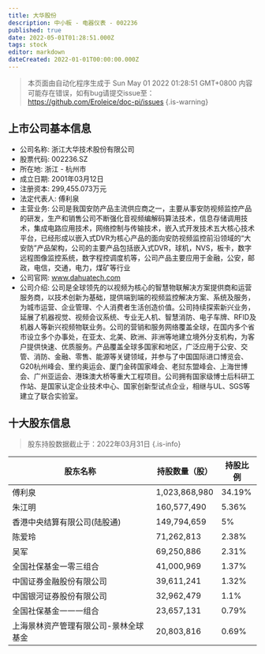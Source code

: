 ```yaml
---
title: 大华股份
description: 中小板 - 电器仪表 - 002236
published: true
date: 2022-05-01T01:28:51.000Z
tags: stock
editor: markdown
dateCreated: 2022-01-01T00:00:00.000Z
---
```


> 本页面由自动化程序生成于 Sun May 01 2022 01:28:51 GMT+0800
> 内容可能存在错误，如有bug请提交issue至：https://github.com/Eroleice/doc-pi/issues
{.is-warning}

## 上市公司基本信息
- 公司名称: 浙江大华技术股份有限公司
- 股票代码: 002236.SZ
- 所在地: 浙江 - 杭州市
- 成立日期: 2001年03月12日
- 注册资本: 299,455.073万元
- 法定代表人: 傅利泉
- 主营业务: 公司是我国安防产品主流供应商之一，主要从事安防视频监控产品的研发，生产和销售公司不断强化音视频编解码算法技术，信息存储调用技术，集成电路应用技术，网络控制与传输技术，嵌入式开发技术五大核心技术平台，已经形成以嵌入式DVR为核心产品的面向安防视频监控前沿领域的“大安防”产品架构，公司的主要产品包括嵌入式DVR，球机，NVS，板卡，数字远程图像监控系统，数字程控调度机等，公司产品主要应用于金融，公安，邮政，电信，交通，电力，煤矿等行业
- 公司官网: www.dahuatech.com
- 公司介绍: 公司是全球领先的以视频为核心的智慧物联解决方案提供商和运营服务商，以技术创新为基础，提供端到端的视频监控解决方案、系统及服务，为城市运营、企业管理、个人消费者生活创造价值。公司持续探索新兴业务，延展了机器视觉、视频会议系统、专业无人机、智慧消防、电子车牌、RFID及机器人等新兴视频物联业务。公司的营销和服务网络覆盖全球，在国内多个省市设立多个办事处，在亚太、北美、欧洲、非洲等地建立境外分支机构，为客户提供快速、优质服务。产品覆盖全球多国家和地区，广泛应用于公安、交管、消防、金融、零售、能源等关键领域，并参与了中国国际进口博览会、G20杭州峰会、里约奥运会、厦门金砖国家峰会、老挝东盟峰会、上海世博会、广州亚运会、港珠澳大桥等重大工程项目。公司拥有国家级博士后科研工作站、是国家认定企业技术中心、国家创新型试点企业，相继与UL、SGS等建立了联合实验室。


## 十大股东信息
> 股东持股数据截止于：2022年03月31日
{.is-info}

| 股东名称 | 持股数量（股） | 持股比例 |
| --- | --- | --- |
| 傅利泉 | 1,023,868,980 | 34.19% |
| 朱江明 | 160,577,490 | 5.36% |
| 香港中央结算有限公司(陆股通) | 149,794,659 | 5% |
| 陈爱玲 | 71,262,813 | 2.38% |
| 吴军 | 69,250,886 | 2.31% |
| 全国社保基金一零三组合 | 41,000,969 | 1.37% |
| 中国证券金融股份有限公司 | 39,611,241 | 1.32% |
| 中国银河证券股份有限公司 | 32,962,479 | 1.1% |
| 全国社保基金一一一组合 | 23,657,131 | 0.79% |
| 上海景林资产管理有限公司-景林全球基金 | 20,803,816 | 0.69% |




